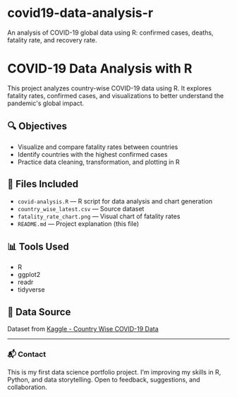 # covid19-data-analysis-r
An analysis of COVID-19 global data using R: confirmed cases, deaths, fatality rate, and recovery rate.
# COVID-19 Data Analysis with R

This project analyzes country-wise COVID-19 data using R. It explores fatality rates, confirmed cases, and visualizations to better understand the pandemic's global impact.

## 🔍 Objectives

- Visualize and compare fatality rates between countries
- Identify countries with the highest confirmed cases
- Practice data cleaning, transformation, and plotting in R

## 📁 Files Included

- `covid-analysis.R` — R script for data analysis and chart generation
- `country_wise_latest.csv` — Source dataset
- `fatality_rate_chart.png` — Visual chart of fatality rates
- `README.md` — Project explanation (this file)

## 📊 Tools Used

- R
- ggplot2
- readr
- tidyverse

## 📌 Data Source

Dataset from [Kaggle - Country Wise COVID-19 Data](https://www.kaggle.com/datasets/imdevskp/corona-virus-report)

---

### 📬 Contact
This is my first data science portfolio project. I'm improving my skills in R, Python, and data storytelling. Open to feedback, suggestions, and collaboration.

